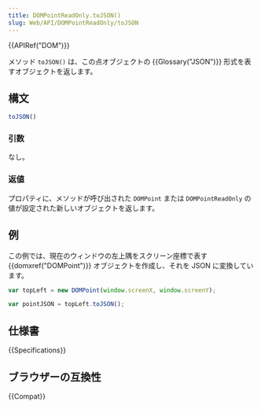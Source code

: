 ```yaml
---
title: DOMPointReadOnly.toJSON()
slug: Web/API/DOMPointReadOnly/toJSON
---
```


{{APIRef("DOM")}}

メソッド `toJSON()` は、この点オブジェクトの {{Glossary("JSON")}} 形式を表すオブジェクトを返します。

## 構文

```js
toJSON()
```

### 引数

なし。

### 返値

プロパティに、メソッドが呼び出された `DOMPoint` または `DOMPointReadOnly` の値が設定された新しいオブジェクトを返します。

## 例

この例では、現在のウィンドウの左上隅をスクリーン座標で表す {{domxref("DOMPoint")}} オブジェクトを作成し、それを JSON に変換しています。

```js
var topLeft = new DOMPoint(window.screenX, window.screenY);

var pointJSON = topLeft.toJSON();
```

## 仕様書

{{Specifications}}

## ブラウザーの互換性

{{Compat}}
